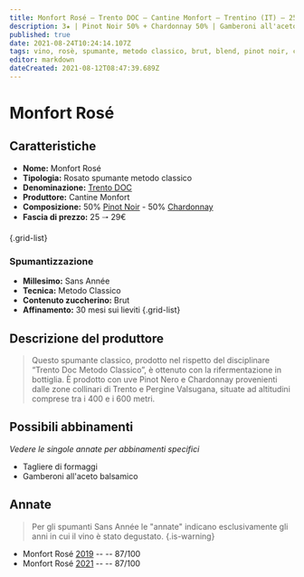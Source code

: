 ```yaml
---
title: Monfort Rosé – Trento DOC – Cantine Monfort – Trentino (IT) – 25 🠒 29€
description: 3★ | Pinot Noir 50% + Chardonnay 50% | Gamberoni all'aceto balsamico – Tagliere di formaggi
published: true
date: 2021-08-24T10:24:14.107Z
tags: vino, rosè, spumante, metodo classico, brut, blend, pinot noir, chardonnay, italia, trentino, gamberoni all'aceto balsamico, chardonnay, pinot nero, brut, tagliere di formaggi, sans annee, 25 🠒 29€, 3 stelle
editor: markdown
dateCreated: 2021-08-12T08:47:39.689Z
---
```


# Monfort Rosé

## Caratteristiche
- **Nome:** Monfort Rosé 
- **Tipologia:** Rosato spumante metodo classico
- **Denominazione:** [Trento DOC](/denominazioni/Trentino/DOC/Trento)
- **Produttore:** Cantine Monfort 
- **Composizione:** 50% [Pinot Noir](/vitigni/Francia/bacca-nera/pinot-noir) - 50% [Chardonnay](/vitigni/Francia/bacca-bianca/chardonnay)
- **Fascia di prezzo:** 25 🠒 29€

{.grid-list}

### Spumantizzazione
- **Millesimo:** Sans Année
- **Tecnica:** Metodo Classico
- **Contenuto zuccherino:** Brut
- **Affinamento:** 30 mesi sui lieviti
{.grid-list}

## Descrizione del produttore

> Questo spumante classico, prodotto nel rispetto del disciplinare “Trento Doc Metodo Classico”, è ottenuto con la rifermentazione in bottiglia. È prodotto con uve Pinot Nero e Chardonnay provenienti dalle zone collinari di Trento e Pergine Valsugana, situate ad altitudini comprese tra i 400 e i 600 metri.

## Possibili abbinamenti
*Vedere le singole annate per abbinamenti specifici*

- Tagliere di formaggi
- Gamberoni all'aceto balsamico

## Annate
> Per gli spumanti Sans Année le "annate" indicano esclusivamente gli anni in cui il vino è stato degustato.
{.is-warning}

- Monfort Rosé [2019](/vini/Italia/Trentino/Cantine-Monfort/Monfort-Rose/2019) -- <span class="star-3"></span> -- 87/100
- Monfort Rosé [2021](/vini/Italia/Trentino/Cantine-Monfort/Monfort-Rose/2021) -- <span class="star-3"></span> -- 87/100
